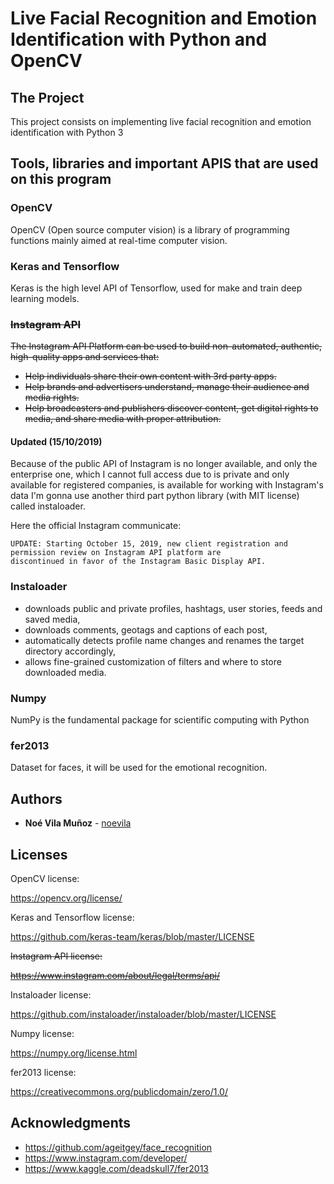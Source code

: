 # Live Facial Recognition and Emotion Identification with Python and OpenCV


## The Project

This project consists on implementing live facial recognition and emotion identification with Python 3

## Tools, libraries and important APIS that are used on this program

### OpenCV

OpenCV (Open source computer vision) is a library of programming functions mainly aimed at real-time computer vision.


### Keras and Tensorflow

Keras is the high level API of Tensorflow, used for make and train deep learning models.


### ~~Instagram API~~


~~The Instagram API Platform can be used to build non-automated, authentic, high-quality apps and services that:~~

* ~~Help individuals share their own content with 3rd party apps.~~
* ~~Help brands and advertisers understand, manage their audience and media rights.~~
* ~~Help broadcasters and publishers discover content, get digital rights to media, and share media with proper 
attribution.~~

#### Updated (15/10/2019)


Because of the public API of Instagram is no longer available, and only the enterprise one, which I cannot full access
 due to  is private and only available for registered companies, is available for working with Instagram's data I'm
 gonna use another third part python library (with MIT license) called instaloader. 
 
 Here the official Instagram communicate:
```
UPDATE: Starting October 15, 2019, new client registration and permission review on Instagram API platform are 
discontinued in favor of the Instagram Basic Display API.
```


### Instaloader

* downloads public and private profiles, hashtags, user stories, feeds and saved media,
* downloads comments, geotags and captions of each post,
* automatically detects profile name changes and renames the target directory accordingly,
* allows fine-grained customization of filters and where to store downloaded media.


### Numpy

NumPy is the fundamental package for scientific computing with Python


### fer2013

Dataset for faces, it will be used for the emotional recognition.


## Authors

* **Noé Vila Muñoz** - [noevila](https://github.com/noevila)

## Licenses

OpenCV license:

https://opencv.org/license/

Keras and Tensorflow license:

https://github.com/keras-team/keras/blob/master/LICENSE

~~Instagram API license:~~

~~https://www.instagram.com/about/legal/terms/api/~~

Instaloader license:

https://github.com/instaloader/instaloader/blob/master/LICENSE

Numpy license:

https://numpy.org/license.html

fer2013 license:

https://creativecommons.org/publicdomain/zero/1.0/

## Acknowledgments

* https://github.com/ageitgey/face_recognition
* https://www.instagram.com/developer/
* https://www.kaggle.com/deadskull7/fer2013
